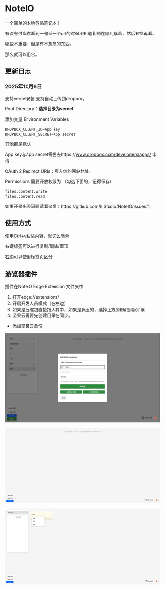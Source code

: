 # NoteIO

一个简单的本地剪贴笔记本！

有没有过当你看到一句话一个url的时候不知道复制在哪儿存着，然后有空再看。

哪些不重要，但是有不想忘的东西。

那么就可以用它。

## 更新日志
### 2025年10月6日
支持vercel安装 支持自动上传到dropbox。

Root Directory：**选择目录为vercel**

添加变量 Environment Variables
```
DROPBOX_CLIENT_ID=App key
DROPBOX_CLIENT_SECRET=App secret
```
其他都是默认

App key与App secret需要去https://www.dropbox.com/developers/apps/ 申请

OAuth 2 Redirect URIs：写入你的网站地址。

Permissions 需要开放权限为 （勾选下面的，记得保存）
```
files.content.write
files.content.read
```
如果还是出现问题请看这里：https://github.com/IIIStudio/NoteIO/issues/1
## 使用方式

使用Ctrl+v粘贴内容，就这么简单

右键标签可以进行复制/删除/置顶

右边可以使用标签页区分

## 游览器插件

插件在NoteIO Edge Extension 文件夹中

1. 打开edge://extensions/
2. 开启开发人员模式（在左边）
3. 如果是压缩包直接拖入其中，如果是解压的，选择上方`加载解压缩的扩展`
4. 坚果云需要先创建目录在同步。

- 添加坚果云备份

![](./image/3.jpg)

![](./image/1.jpg)

![](./image/2.jpg)
